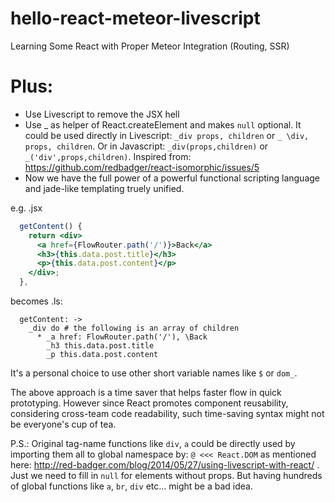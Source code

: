 # hello-react-meteor-livescript
Learning Some React with Proper Meteor Integration (Routing, SSR)

# Plus:
* Use Livescript to remove the JSX hell
* Use _ as helper of React.createElement and makes `null` optional. It could be used directly in Livescript: `_div props, children` or `_ \div, props, children`. Or in Javascript: `_div(props,children)` or `_('div',props,children)`. Inspired from: https://github.com/redbadger/react-isomorphic/issues/5
* Now we have the full power of a powerful functional scripting language and jade-like templating truely unified.

e.g. .jsx
```jsx
  getContent() {
    return <div>
      <a href={FlowRouter.path('/')}>Back</a>
      <h3>{this.data.post.title}</h3>
      <p>{this.data.post.content}</p>
    </div>;
  },
```
becomes .ls:
```livescript
  getContent: ->
    _div do # the following is an array of children
      * _a href: FlowRouter.path('/'), \Back
        _h3 this.data.post.title
        _p this.data.post.content
```

It's a personal choice to use other short variable names like `$` or `dom_`. 

The above approach is a time saver that helps faster flow in quick prototyping. However since React promotes component reusability, considering cross-team code readability, such time-saving syntax might not be everyone's cup of tea.

P.S.: Original tag-name functions like `div`, `a` could be directly used by importing them all to global namespace by: `@ <<< React.DOM` as mentioned here: http://red-badger.com/blog/2014/05/27/using-livescript-with-react/ . Just we need to fill in `null` for elements without props. But having hundreds of global functions like `a`, `br`, `div` etc... might be a bad idea.
